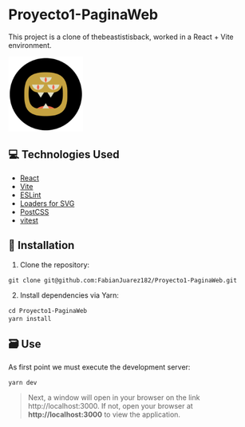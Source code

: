 # Proyecto1-PaginaWeb
This project is a clone of thebeastistisback, worked in a React + Vite environment.

<img src="src/assets/logov2.png" width="150px" height="150px">

## :computer: Technologies Used
* [React](https://es.react.dev/learn)
* [Vite](https://vitejs.dev/guide/)
* [ESLint](https://eslint.org/docs/latest/)
* [Loaders for SVG](https://dev.to/cassidoo/importing-svg-files-as-react-components-with-vite-l3n)
* [PostCSS](https://postcss.org/docs/)
* [vitest](https://vitest.dev/)

## :notebook_with_decorative_cover: Installation

1. Clone the repository:
```
git clone git@github.com:FabianJuarez182/Proyecto1-PaginaWeb.git
```
2. Install dependencies via Yarn:
```
cd Proyecto1-PaginaWeb
yarn install
```

## :card_file_box: Use
As first point we must execute the development server:
```
yarn dev
```
> Next, a window will open in your browser on the link http://localhost:3000. If not, open your browser at **http://localhost:3000** to view the application.
